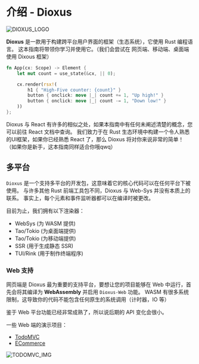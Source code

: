 # 介绍 - Dioxus

![DIOXUS_LOGO](https://dioxuslabs.com/guide/images/dioxuslogo_full.png)

**Dioxus** 是一款用于构建跨平台用户界面的框架（生态系统），它使用 Rust 编程语言。
这本指南将带领你学习并使用它。（我们会尝试在 网页端、移动端、桌面端 使用 Dixous 框架）

```rust
fn App(cx: Scope) -> Element {
    let mut count = use_state(&cx, || 0);

    cx.render(rsx!(
        h1 { "High-Five counter: {count}" }
        button { onclick: move |_| count += 1, "Up high!" }
        button { onclick: move |_| count -= 1, "Down low!" }
    ))
};
```

Dioxus 与 React 有许多的相似之处，如果本指南中有任何未阐述清楚的概念，您可以前往 React 文档中查询。
我们致力于在 Rust 生态环境中构建一个令人熟悉的UI框架，如果你已经熟悉 React 了，那么 Dioxus 将对你来说非常的简单！
（如果你是新手，这本指南同样适合你哦qwq）

## 多平台

`Dioxus` 是一个支持多平台的开发包，这意味着它的核心代码可以在任何平台下被使用。
与许多其他 Rust 前端工具包不同，Dioxus 与 Web-Sys 并没有本质上的联系。
事实上，每个元素和事件监听器都可以在编译时被更改。

目前为止，我们拥有以下渲染器：

- WebSys (为 WASM 提供)
- Tao/Tokio (为桌面端提供)
- Tao/Tokio (为移动端提供)
- SSR (用于生成静态 SSR)
- TUI/Rink (用于制作终端程序)

### Web 支持

网页端是 Dioxus 最为重要的支持平台，要想让您的项目能够在 Web 中运行，首先会将其编译为 **WebAssembly** 并启用 `Dioxus-Web` 功能。
WASM 有很多系统限制，这导致你的代码不能包含任何原生的系统调用（计时器，IO 等）

鉴于 Web 平台功能已经非常成熟了，所以说后期的 API 变化会很小。

一些 Web 端的演示项目：

- [TodoMVC](https://github.com/DioxusLabs/example-projects/tree/master/todomvc)
- [ECommerce](https://github.com/DioxusLabs/example-projects/tree/master/ecommerce-site)

![TODOMVC_IMG](https://github.com/DioxusLabs/example-projects/raw/master/todomvc/example.png)